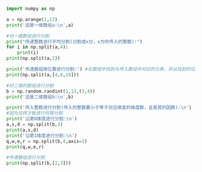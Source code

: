 
<BlogInfo id="557" title="15.数组的分割" author="白日梦想猿" pv=0 read_times=0 pre_cost_time="0分27秒" category="numpy学习" tag_list="['numpy学习']" create_time="2020.04.24 15:55:39" update_time="2020.04.24 16:20:02" />

```python
import numpy as np

a = np.arange(1,13)
print('这是一维数组a:\n',a)

#对一维数组进行分割
print("传递整数进行平均分割(分割成x分，x为你传入的整数):")
for i in np.split(a,4):
    print(i)
print(np.split(a,2))

print('传递数组按位置进行分割:') #在数组中找到与传入数组中对应的元素，并从找到的位置将其分割
print(np.split(a,[4,8,10]))

#对二维的数组进行分割
b = np.random.randint(1,13,(3,4))
print('这是二维数组b:\n',b)

print('传入整数进行分割(传入的整数要小于等于对应维度的维度数，且是其的因数):\n')
#因为这样才能进行均等分割
print('沿第0维度进行分割:\n')
a,s,d = np.split(b,3)
print(a,s,d)
print('沿第1维度进行分割:\n')
q,w,e,r = np.split(b,4,axis=1)
print(q,w,e,r)

#传递数组进行分割
print(np.split(b,[2,3]))
```
